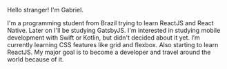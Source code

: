Hello stranger! I'm Gabriel.

I'm a programming student from Brazil trying to learn ReactJS and React Native. Later on I'll be studying GatsbyJS. I'm interested in studying mobile development with Swift or Kotlin, but didn't decided about it yet.
I’m currently learning CSS features like grid and flexbox. Also starting to learn ReactJS.
My major goal is to become a developer and travel around the world because of it.
